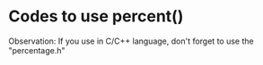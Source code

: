 # Codes to use percent()
Observation: If you use in C/C++ language, don't forget to use the "percentage.h"
